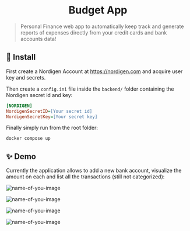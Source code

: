 <h1 align="center">Budget App</h1>

> Personal Finance web app to automatically keep track and generate reports of expenses directly from your credit cards and bank accounts data!

## 🚀 Install

First create a Nordigen Account at https://nordigen.com and acquire user key and secrets.

Then create a `config.ini` file inside the `backend/` folder containing the Nordigen secret id and key:

```ini
[NORDIGEN]
NordigenSecretID=[Your secret id]
NordigenSecretKey=[Your secret key]
```

Finally simply run from the root folder:

```
docker compose up
```

## ✨ Demo

Currently the application allows to add a new bank account, visualize the amount on each and list all the transactions (still not categorized):

![name-of-you-image](https://github.com/genfu94/budget-app/blob/main/images/loading.png?raw=true)

![name-of-you-image](https://github.com/genfu94/budget-app/blob/main/images/accounts.png?raw=true)

![name-of-you-image](https://github.com/genfu94/budget-app/blob/main/images/add_new_account.png?raw=true)

![name-of-you-image](https://github.com/genfu94/budget-app/blob/main/images/transactions.png?raw=true)
